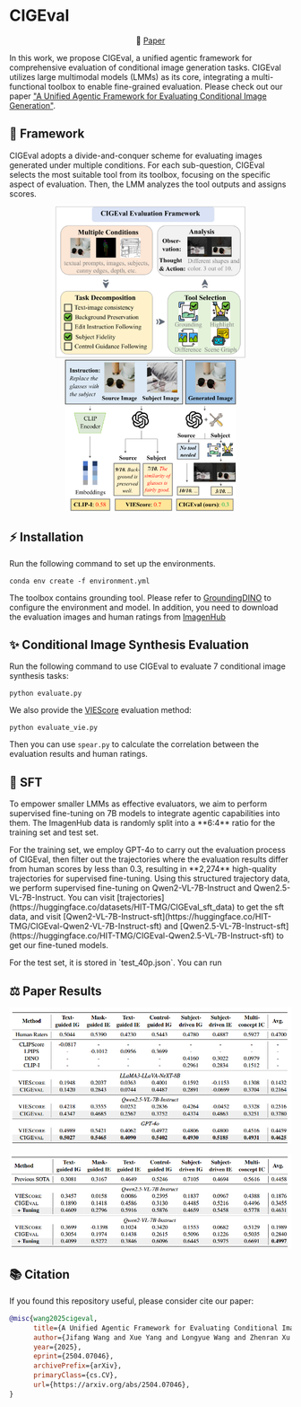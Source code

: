 # CIGEval
<p align="center">
   📃 <a href="https://arxiv.org/abs/2504.07046" target="_blank">Paper</a>
</p>
In this work, we propose CIGEval, a unified agentic framework for comprehensive evaluation of conditional image generation tasks. CIGEval utilizes large multimodal models (LMMs) as its core, integrating a multi-functional toolbox to enable fine-grained evaluation. Please check out our paper <a href="https://arxiv.org/abs/2504.07046" target="_blank">"A Unified Agentic Framework for Evaluating Conditional Image Generation"</a>.


## 🌟 Framework
CIGEval adopts a divide-and-conquer scheme for evaluating images generated under multiple conditions. For each sub-question, CIGEval selects the most suitable tool from its toolbox, focusing on the specific aspect of evaluation. Then, the LMM analyzes the tool outputs and assigns scores.
<p align="center">
<img src="assets/framework.png" height="270px"></img>
<img src="assets/overview.png" height="270px"></img>
</p>



## ⚡️ Installation
Run the following command to set up the environments.
```
conda env create -f environment.yml
```
The toolbox contains grounding tool. Please refer to [GroundingDINO](https://github.com/IDEA-Research/GroundingDINO) to configure the environment and model. In addition, you need to download the evaluation images and human ratings from [ImagenHub](https://tiger-ai-lab.github.io/ImagenHub/)


## ✨ Conditional Image Synthesis Evaluation
Run the following command to use CIGEval to evaluate 7 conditional image synthesis tasks:
```
python evaluate.py
```
We also provide the [VIEScore](https://github.com/TIGER-AI-Lab/VIEScore) evaluation method:
```
python evaluate_vie.py 
```
Then you can use `spear.py` to calculate the correlation between the evaluation results and human ratings.

## 📌 SFT
<p>To empower smaller LMMs as effective evaluators, we aim to perform supervised fine-tuning on 7B models to integrate agentic capabilities into them. The ImagenHub data is randomly split into a **6:4** ratio for the training set and test set.
</p>
<p> For the training set, we employ GPT-4o to carry out the evaluation process of CIGEval, then filter out the trajectories where the evaluation results differ from human scores by less than 0.3, resulting in **2,274** high-quality trajectories for supervised fine-tuning. Using this structured trajectory data, we perform supervised fine-tuning on Qwen2-VL-7B-Instruct and Qwen2.5-VL-7B-Instruct. You can visit [trajectories](https://huggingface.co/datasets/HIT-TMG/CIGEval_sft_data) to get the sft data, and visit [Qwen2-VL-7B-Instruct-sft](https://huggingface.co/HIT-TMG/CIGEval-Qwen2-VL-7B-Instruct-sft) and [Qwen2.5-VL-7B-Instruct-sft](https://huggingface.co/HIT-TMG/CIGEval-Qwen2.5-VL-7B-Instruct-sft) to get our fine-tuned models.
</p>
<p> For the test set, it is stored in `test_40p.json`. You can run 
</p>

## ⚖️ Paper Results
<p align="center">
<img src="assets/table-1.png" width="550px"></img>
</p>
<p align="center">
<img src="assets/table-2.png" width="550px"></img>
</p>



## 📚 Citation

If you found this repository useful, please consider cite our paper:

```bibtex
@misc{wang2025cigeval,
      title={A Unified Agentic Framework for Evaluating Conditional Image Generation}, 
      author={Jifang Wang and Xue Yang and Longyue Wang and Zhenran Xu and Yiyu Wang and Yaowei Wang and Weihua Luo and Kaifu Zhang and Baotian Hu and Min Zhang},
      year={2025},
      eprint={2504.07046},
      archivePrefix={arXiv},
      primaryClass={cs.CV},
      url={https://arxiv.org/abs/2504.07046}, 
}
```
